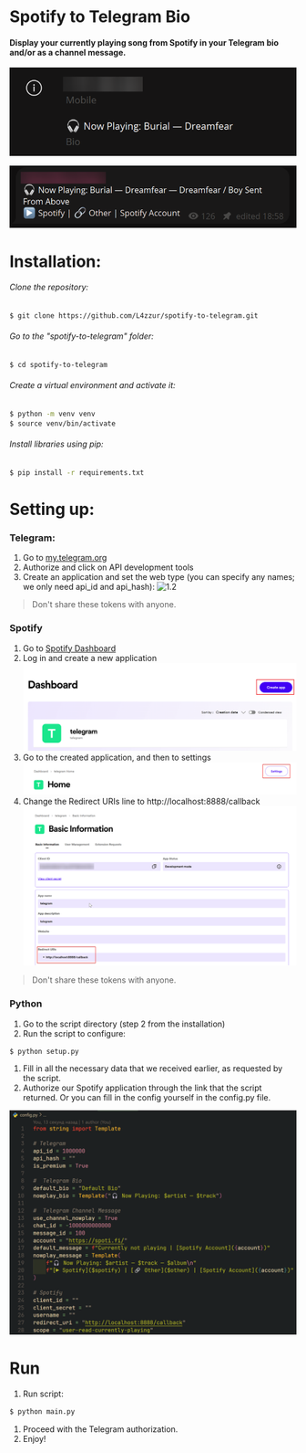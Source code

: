 # Spotify to Telegram Bio

#### Display your currently playing song from Spotify in your Telegram bio and/or as a channel message.
![1.1.1](img/1.1.png)

![1.1.2](img/1.2.png)

# Installation:

###### Clone the repository:
```bash
$ git clone https://github.com/L4zzur/spotify-to-telegram.git
```

###### Go to the "spotify-to-telegram" folder:
```bash
$ cd spotify-to-telegram
```

###### Create a virtual environment and activate it:
```bash
$ python -m venv venv
$ source venv/bin/activate
```

###### Install libraries using pip:
```bash
$ pip install -r requirements.txt
```

# Setting up:

### Telegram:

1. Go to [my.telegram.org](https://my.telegram.org/)
2. Authorize and click on API development tools
3. Create an application and set the web type (you can specify any names; we only need api_id and api_hash):
![1.2](img/2.png)
> Don't share these tokens with anyone.

### Spotify
1. Go to [Spotify Dashboard](https://developer.spotify.com/dashboard/)
2. Log in and create a new application 
![1.3](img/3.png)
3. Go to the created application, and then to settings
![1.4](img/4.png)
1. Change the Redirect URIs line to http://localhost:8888/callback
![1.5](img/5.png)
> Don't share these tokens with anyone.

### Python
1. Go to the script directory (step 2 from the installation)
2. Run the script to configure:
```bash
$ python setup.py
```
1. Fill in all the necessary data that we received earlier, as requested by the script.
2. Authorize our Spotify application through the link that the script returned. Or you can fill in the config yourself in the config.py file.

![1.6](img/6.png)

# Run
1. Run script:
```bash
$ python main.py
```
1. Proceed with the Telegram authorization.
2. Enjoy!
